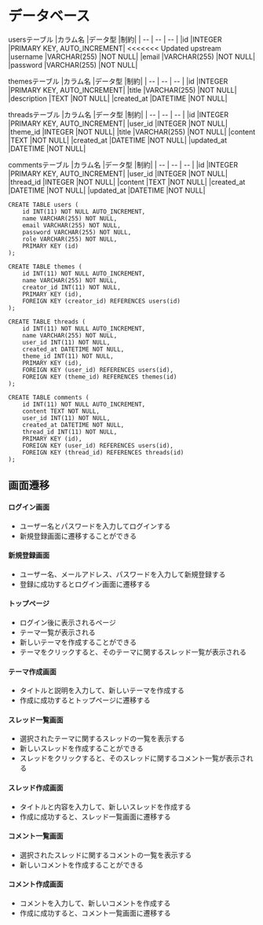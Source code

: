 # データベース
usersテーブル
|カラム名	|データ型	|制約|
| -- | -- | -- |
|id	|INTEGER	|PRIMARY KEY, AUTO_INCREMENT|
<<<<<<< Updated upstream
|username	|VARCHAR(255)	|NOT NULL|
|email	|VARCHAR(255)	|NOT NULL|
|password	|VARCHAR(255)	|NOT NULL|

themesテーブル
|カラム名	|データ型	|制約|
| -- | -- | -- |
|id	|INTEGER	|PRIMARY KEY, AUTO_INCREMENT|
|title	|VARCHAR(255)	|NOT NULL|
|description	|TEXT	|NOT NULL|
|created_at	|DATETIME	|NOT NULL|

threadsテーブル
|カラム名	|データ型	|制約|
| -- | -- | -- |
|id	|INTEGER	|PRIMARY KEY, AUTO_INCREMENT|
|user_id	|INTEGER	|NOT NULL|
|theme_id	|INTEGER	|NOT NULL|
|title	|VARCHAR(255)	|NOT NULL|
|content	|TEXT	|NOT NULL|
|created_at	|DATETIME	|NOT NULL|
|updated_at	|DATETIME	|NOT NULL|

commentsテーブル
|カラム名	|データ型	|制約|
| -- | -- | -- |
|id	|INTEGER	|PRIMARY KEY, AUTO_INCREMENT|
|user_id	|INTEGER	|NOT NULL|
|thread_id	|INTEGER	|NOT NULL|
|content	|TEXT	|NOT NULL|
|created_at	|DATETIME	|NOT NULL|
|updated_at	|DATETIME	|NOT NULL|

```
CREATE TABLE users (
    id INT(11) NOT NULL AUTO_INCREMENT,
    name VARCHAR(255) NOT NULL,
    email VARCHAR(255) NOT NULL,
    password VARCHAR(255) NOT NULL,
    role VARCHAR(255) NOT NULL,
    PRIMARY KEY (id)
);

CREATE TABLE themes (
    id INT(11) NOT NULL AUTO_INCREMENT,
    name VARCHAR(255) NOT NULL,
    creator_id INT(11) NOT NULL,
    PRIMARY KEY (id),
    FOREIGN KEY (creator_id) REFERENCES users(id)
);

CREATE TABLE threads (
    id INT(11) NOT NULL AUTO_INCREMENT,
    name VARCHAR(255) NOT NULL,
    user_id INT(11) NOT NULL,
    created_at DATETIME NOT NULL,
    theme_id INT(11) NOT NULL,
    PRIMARY KEY (id),
    FOREIGN KEY (user_id) REFERENCES users(id),
    FOREIGN KEY (theme_id) REFERENCES themes(id)
);

CREATE TABLE comments (
    id INT(11) NOT NULL AUTO_INCREMENT,
    content TEXT NOT NULL,
    user_id INT(11) NOT NULL,
    created_at DATETIME NOT NULL,
    thread_id INT(11) NOT NULL,
    PRIMARY KEY (id),
    FOREIGN KEY (user_id) REFERENCES users(id),
    FOREIGN KEY (thread_id) REFERENCES threads(id)
);
```

## 画面遷移
#### ログイン画面
- ユーザー名とパスワードを入力してログインする
- 新規登録画面に遷移することができる

#### 新規登録画面
- ユーザー名、メールアドレス、パスワードを入力して新規登録する
- 登録に成功するとログイン画面に遷移する

#### トップページ
- ログイン後に表示されるページ
- テーマ一覧が表示される
- 新しいテーマを作成することができる
- テーマをクリックすると、そのテーマに関するスレッド一覧が表示される

#### テーマ作成画面
- タイトルと説明を入力して、新しいテーマを作成する
- 作成に成功するとトップページに遷移する

#### スレッド一覧画面
- 選択されたテーマに関するスレッドの一覧を表示する
- 新しいスレッドを作成することができる
- スレッドをクリックすると、そのスレッドに関するコメント一覧が表示される

#### スレッド作成画面
- タイトルと内容を入力して、新しいスレッドを作成する
- 作成に成功すると、スレッド一覧画面に遷移する

#### コメント一覧画面
- 選択されたスレッドに関するコメントの一覧を表示する
- 新しいコメントを作成することができる

#### コメント作成画面
- コメントを入力して、新しいコメントを作成する
- 作成に成功すると、コメント一覧画面に遷移する

